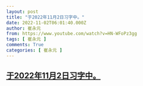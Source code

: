 ```yaml
---
layout: post
title: "于2022年11月2日习字中。"
date: 2022-11-02T06:01:40.000Z
author: 崔永元
from: https://www.youtube.com/watch?v=HN-WFoPz3gg
tags: [ 崔永元 ]
comments: True
categories: [ 崔永元 ]
---
```

<!--1667368900000-->
[于2022年11月2日习字中。](https://www.youtube.com/watch?v=HN-WFoPz3gg)
------

<div>

</div>
